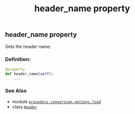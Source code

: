 ﻿---
title: header_name property
second_title: GroupDocs.Conversion for Python via .NET API References
description: 
type: docs
weight: 30
url: /python-net/groupdocs.conversion.options.load/header/header_name/
is_root: false
---

## header_name property


Gets the header name.
### Definition:
```python
@property
def header_name(self):
    ...
```

### See Also
* module [`groupdocs.conversion.options.load`](../../)
* class [`Header`](/conversion/python-net/groupdocs.conversion.options.load/header)
